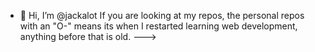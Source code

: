 - 👋 Hi, I’m @jackalot
If you are looking at my repos, the personal repos with an "O-" means its when I restarted learning web development, anything before that is old. 
--->
